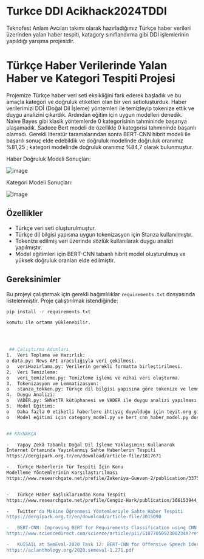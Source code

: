 # Turkce DDI Acikhack2024TDDI
 Teknofest Anlam Avcıları takımı olarak hazırladığımız Türkçe haber verileri üzerinden yalan haber tespiti, katagory sınıflandırma gibi DDİ işlemlerinin yapıldığı yarışma projesidir.

# Türkçe Haber Verilerinde Yalan Haber ve Kategori Tespiti Projesi

Projemize Türkçe haber veri seti eksikliğini fark ederek başladık ve bu amaçla kategori ve doğruluk etiketleri olan bir veri setioluşturduk. Haber verilerimizi DDİ (Doğal Dil İşleme) yöntemleri ile temizleyip tokenize ettik ve duygu analizini çıkardık. Ardından eğitim için uygun modelleri denedik. Naive Bayes gibi klasik yöntemlerde 0 kategorisinin tahmininde başarıya ulaşamadık. Sadece Bert modeli de özellikle 0 kategorisi tahmininde başarılı olamadı. Gerekli literatür taramalarından sonra BERT-CNN hibrit modeli ile başarılı sonuç elde edebildik ve doğruluk modelinde doğruluk oranımız %81,25 ; kategori modelinde doğruluk oranımız %84,7 olarak bulunmuştur.

Haber Doğruluk Modeli Sonuçları:




![image](https://github.com/user-attachments/assets/8dd98b7d-367a-4d28-a585-2091252faf07)


Kategori Modeli Sonuçları:




![image](https://github.com/user-attachments/assets/e6c271a6-ffb6-4e54-a97f-866696ee34e1)





## Özellikler

- Türkçe veri seti oluşturulmuştur.
- Türkçe dil bilgisi yapısına uygun tokenizasyon için Stanza kullanılmıştır.
- Tokenize edilmiş veri üzerinde sözlük kullanılarak duygu analizi yapılmıştır.
- Model eğitimleri için BERT-CNN tabanlı hibrit model oluşturulmuş ve yüksek doğruluk oranları elde edilmiştir.

## Gereksinimler

Bu projeyi çalıştırmak için gerekli bağımlılıklar `requirements.txt` dosyasında listelenmiştir. Proje çalıştırılmak istendiğinde:

```bash
pip install -r requirements.txt

komutu ile ortama yüklenebilir.




 ## Çalıştırma Adımları
1.	Veri Toplama ve Hazırlık:
o data.py: News API aracılığıyla veri çekilmesi.
o	veriHazirlama.py: Verilerin gerekli formatta birleştirilmesi.
2.	Veri Temizleme:
o	veri_temizleme.py: Temizleme işlemi ve nihai veri oluşturma.
3.	Tokenizasyon ve Lemmatizasyon:
o	stanza_tokken.py: Türkçe dil bilgisi yapısına göre tokenize ve lemmatize edilmesi.
4.	Duygu Analizi:
o	VADER.py: SWNetTR kütüphanesi ve VADER ile duygu analizi yapılması.
5.	Model Eğitimi:
o	Daha fazla 0 etiketli haberlere ihtiyaç duyulduğu için teyit.org gibi sitelerden 0 etiketli veriler toplanmış ve model_egitim_veri.csv oluşturulmuştur.
o	Model eğitimi için category_model.py ve bert_cnn_haber_model.py dosyasını kullanın.


## KAYNAKÇA

-	Yapay Zekâ Tabanlı Doğal Dil İşleme Yaklaşımını Kullanarak
İnternet Ortamında Yayınlanmış Sahte Haberlerin Tespiti
https://dergipark.org.tr/en/download/article-file/1817671

-	Türkçe Haberlerin Tür Tespiti İçin Konu
Modelleme Yöntemlerinin Karşılaştırılması
https://www.researchgate.net/profile/Zekeriya-Gueven-2/publication/337526948_Comparison_of_Topic_Modeling_Methods_for_Type_Detection_of_Turkish_News/links/5de2c18e299bf10bc334f04c/Comparison-of-Topic-Modeling-Methods-for-Type-Detection-of-Turkish-News.pdf


-	Türkçe Haber Başlıklarından Konu Tespiti
https://www.researchgate.net/profile/Cengiz-Hark/publication/366153944_Turkce_Haber_Basliklarindan_Konu_Tespiti_Topic_Detection_from_Turkish_News_Texts/links/63934467e42faa7e75aced35/Tuerkce-Haber-Basliklarindan-Konu-Tespiti-Topic-Detection-from-Turkish-News-Texts.pdf

-	Twitter'da Makine Öğrenmesi Yöntemleriyle Sahte Haber Tespiti
https://dergipark.org.tr/en/download/article-file/3015090

-	BERT-CNN: Improving BERT for Requirements Classification using CNN
https://www.sciencedirect.com/science/article/pii/S187705092300234X?ref=pdf_download&fr=RR-2&rr=8af977b178d23632

-	KUISAIL at SemEval-2020 Task 12: BERT-CNN for Offensive Speech Identification in Social Media
https://aclanthology.org/2020.semeval-1.271.pdf
